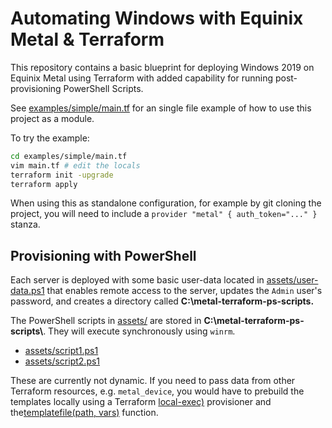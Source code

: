 # Automating Windows with Equinix Metal & Terraform

This repository contains a basic blueprint for deploying Windows 2019 on Equinix Metal using Terraform with added capability for running post-provisioning PowerShell Scripts.

See [examples/simple/main.tf](examples/simple/main.tf) for an single file example of how to use this project as a module.

To try the example:

```sh
cd examples/simple/main.tf
vim main.tf # edit the locals
terraform init -upgrade
terraform apply
```

When using this as standalone configuration, for example by git cloning the project, you will need to include a `provider "metal" { auth_token="..." }` stanza. 


## Provisioning with PowerShell

Each server is deployed with some basic user-data located in [assets/user-data.ps1](assets/user-data.ps1) that enables remote access to the server, updates the `Admin` user's password, and creates a directory called **C:\\metal-terraform-ps-scripts.**

The PowerShell scripts in [assets/](assets/) are stored in **C:\\metal-terraform-ps-scripts\\**. They will execute synchronously using `winrm`.

* [assets/script1.ps1](assets/script1.ps1)
* [assets/script2.ps1](assets/script2.ps1)

These are currently not dynamic. If you need to pass data from other Terraform resources, e.g. `metal_device`, you would have to prebuild the templates locally using a Terraform [local-exec)](https://www.terraform.io/docs/language/resources/provisioners/local-exec.html) provisioner and the[templatefile(path, vars)](https://www.terraform.io/docs/language/functions/templatefile.html) function. 
